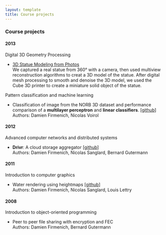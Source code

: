 ```yaml
---
layout: template
title: Course projects
---
```


### Course projects

#### 2013

Digital 3D Geometry Processing

- [3D Statue Modeling from Photos](projects/statues)  
	We captured a real statue from 360° with a camera, then used multiview reconstruction algorithms to creat a 3D model of the statue. After digital mesh processing to smooth and denoise the 3D model, we used the Cube 3D printer to create a miniature solid object of the statue.

Pattern classification and machine learning

- Classification of image from the NORB 3D dataset and performance comparison of a **multilayer perceptron** and **linear classifiers**. [[github](https://github.com/damienfir/pcml)]  
	Authors: Damien Firmenich, Nicolas Voirol

#### 2012

Advanced computer networks and distributed systems

- **Drivr**: A cloud storage aggregator [[github](https://github.com/drivr/drivr)]  
	Authors: Damien Firmenich, Nicolas Sanglard, Bernard Gutermann

#### 2011

Introduction to computer graphics

- Water rendering using heightmaps [[github](https://github.com/damienfir/water_rendering)]  
	Authors: Damien Firmenich, Nicolas Sanglard, Louis Lettry

#### 2008

Introduction to object-oriented programming

- Peer to peer file sharing with encryption and FEC  
	Authors: Damien Firmenich, Bernard Gutermann
